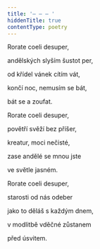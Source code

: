 ```yaml
---
title: '– – – '
hiddenTitle: true
contentType: poetry
---
```


<section>

Rorate coeli desuper,

andělských slyším šustot per,

od křídel vánek cítím vát,

končí noc, nemusím se bát,

bát se a zoufat.

Rorate coeli desuper,

povětří svěží bez příšer,

kreatur, moci nečisté,

zase andělé se mnou jste

ve světle jasném.

Rorate coeli desuper,

starosti od nás odeber

jako to děláš s každým dnem,

v modlitbě vděčné zůstanem

před úsvitem.

</section>
